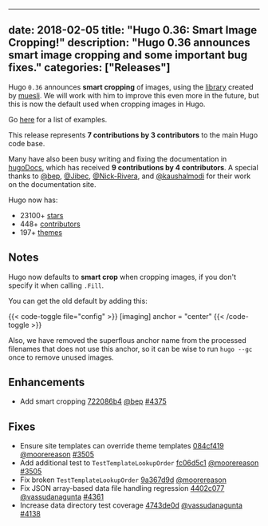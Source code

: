 
---
date: 2018-02-05
title: "Hugo 0.36: Smart Image Cropping!"
description: "Hugo 0.36 announces smart image cropping and some important bug fixes."
categories: ["Releases"]
---

Hugo `0.36` announces **smart cropping** of images, using the [library](https://github.com/muesli/smartcrop) created by [muesli](https://github.com/muesli). We will work with him to improve this even more in the future, but this is now the default used when cropping images in Hugo.

Go [here](http://hugotest.bep.is/resourcemeta/smartcrop/) for a list of examples.

This release represents **7 contributions by 3 contributors** to the main Hugo code base.

Many have also been busy writing and fixing the documentation in [hugoDocs](https://github.com/gohugoio/hugoDocs), 
which has received **9 contributions by 4 contributors**. A special thanks to [@bep](https://github.com/bep), [@Jibec](https://github.com/Jibec), [@Nick-Rivera](https://github.com/Nick-Rivera), and [@kaushalmodi](https://github.com/kaushalmodi) for their work on the documentation site.


Hugo now has:

* 23100+ [stars](https://github.com/gohugoio/hugo/stargazers)
* 448+ [contributors](https://github.com/gohugoio/hugo/graphs/contributors)
* 197+ [themes](http://themes.gohugo.io/)

## Notes
Hugo now defaults to **smart crop** when cropping images, if you don't specify it when calling `.Fill`.

You can get the old default by adding this:

{{< code-toggle file="config" >}}
[imaging]
anchor = "center"
{{< /code-toggle >}}

Also, we have removed the superflous anchor name from the processed filenames that does not use this anchor, so it can be wise to run `hugo --gc` once to remove unused images.

## Enhancements
* Add smart cropping [722086b4](https://github.com/gohugoio/hugo/commit/722086b4ed3e77d1aba6724474bec06d08e7de06) [@bep](https://github.com/bep) [#4375](https://github.com/gohugoio/hugo/issues/4375)

## Fixes
* Ensure site templates can override theme templates [084cf419](https://github.com/gohugoio/hugo/commit/084cf4191b3c1e7590a4223fd9251019ef5d4c21) [@moorereason](https://github.com/moorereason) [#3505](https://github.com/gohugoio/hugo/issues/3505)
* Add additional test to `TestTemplateLookupOrder` [fc06d5c1](https://github.com/gohugoio/hugo/commit/fc06d5c18bb1e47f90f0297aa8121ee0775e047d) [@moorereason](https://github.com/moorereason) [#3505](https://github.com/gohugoio/hugo/issues/3505)
* Fix broken `TestTemplateLookupOrder` [9a367d9d](https://github.com/gohugoio/hugo/commit/9a367d9d06db6f6cf22121d0397c464ae36e7089) [@moorereason](https://github.com/moorereason) 
* Fix JSON array-based data file handling regression [4402c077](https://github.com/gohugoio/hugo/commit/4402c077754991df19c3bbab0c4a671dcfdc192c) [@vassudanagunta](https://github.com/vassudanagunta) [#4361](https://github.com/gohugoio/hugo/issues/4361)
* Increase data directory test coverage [4743de0d](https://github.com/gohugoio/hugo/commit/4743de0d3c7564fc06972074e903d5502d204353) [@vassudanagunta](https://github.com/vassudanagunta) [#4138](https://github.com/gohugoio/hugo/issues/4138)






